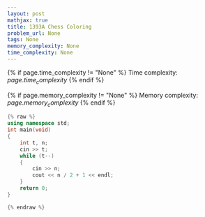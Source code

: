 ```yaml
---
layout: post
mathjax: true
title: 1393A Chess Coloring
problem_url: None
tags: None
memory_complexity: None
time_complexity: None
---
```




{% if page.time_complexity != "None" %}
Time complexity: ${{ page.time_complexity }}$
{% endif %}

{% if page.memory_complexity != "None" %}
Memory complexity: ${{ page.memory_complexity }}$
{% endif %}

```cpp
{% raw %}
using namespace std;
int main(void)
{
    int t, n;
    cin >> t;
    while (t--)
    {
        cin >> n;
        cout << n / 2 + 1 << endl;
    }
    return 0;
}

{% endraw %}
```